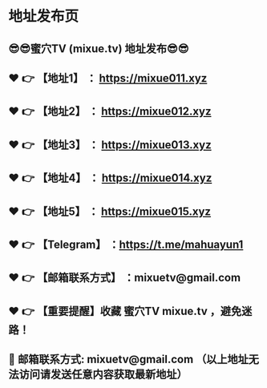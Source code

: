 <h1>地址发布页</h1>
<h2>😎😎蜜穴TV (mixue.tv) 地址发布😎😎 </h2>
<h2>❤️ 👉 【地址1】 ： <a href="https://mixue011.xyz">https://mixue011.xyz</a> </h2>
<h2>❤️ 👉 【地址2】 ： <a href="https://mixue012.xyz">https://mixue012.xyz</a> </h2>
<h2>❤️ 👉 【地址3】 ： <a href="https://mixue013.xyz">https://mixue013.xyz</a> </h2>
<h2>❤️ 👉 【地址4】 ： <a href="https://mixue014.xyz">https://mixue014.xyz</a> </h2>
<h2>❤️ 👉 【地址5】 ： <a href="https://mixue015.xyz">https://mixue015.xyz</a> </h2>
<h2>❤️ 👉 【Telegram】 ：<a href="https://t.me/mahuayun1">https://t.me/mahuayun1</a> </h2>
<h2>❤️ 👉 【邮箱联系方式】 ：mixuetv@gmail.com </h2>
<h2>❤️ 👉 【重要提醒】收藏 蜜穴TV mixue.tv ，避免迷路！</h2>
<h2>📧 邮箱联系方式: mixuetv@gmail.com （以上地址无法访问请发送任意内容获取最新地址）</h2>

